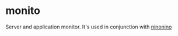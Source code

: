 monito
======

Server and application monitor.
It's used in conjunction with [ninonino](https://github.com/PI-Victor/ninonino)
